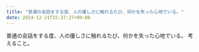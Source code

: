 ```yaml
---
title: "普通の会話をする度、人の優しさに触れるたび、何かを失った心地でいる。"
date: 2024-12-21T15:37:27+09:00
---
```

普通の会話をする度、人の優しさに触れるたび、何かを失った心地でいる。
考えること。
